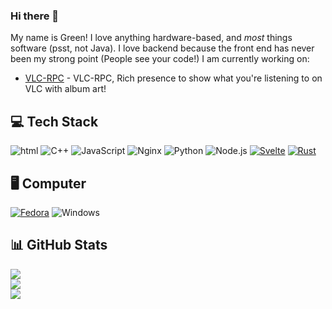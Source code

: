 ### Hi there 👋

My name is Green! I love anything hardware-based, and *most* things software (psst, not Java).
I love backend because the front end has never been my strong point (People see your code!)
I am currently working on:

 - [VLC-RPC](https://github.com/greendoescode/vlc-rpc) - VLC-RPC, Rich presence to show what you're listening to on VLC with album art!
 
## 💻 Tech Stack
![html](https://img.shields.io/badge/HTML-E34F26.svg?logo=HTML5&style=flat&logoColor=white)
![C++](https://img.shields.io/badge/-C++-365dbf.svg?logo=C%2B%2B&style=flat)
![JavaScript](https://img.shields.io/badge/JavaScript-F7DF1E.svg?logo=JavaScript&style=flat&logoColor=white)
![Nginx](https://img.shields.io/badge/Nginx-%23009639.svg?logo=nginx&style=flat&logoColor=white)
![Python](https://img.shields.io/badge/-Python-F9DC3E.svg?logo=Python&style=flat)
![Node.js](https://img.shields.io/badge/Node.js-6DA55F.svg?logo=node.js&style=flat&logoColor=white)
[![Svelte](https://img.shields.io/badge/Svelte-%23f1413d.svg?logo=svelte&logoColor=white)](#)
[![Rust](https://img.shields.io/badge/Rust-%23000000.svg?e&logo=rust&logoColor=white)](#)

## 🖥️ Computer
[![Fedora](https://img.shields.io/badge/Fedora-51A2DA?logo=fedora&logoColor=fff)](#)
![Windows](https://img.shields.io/badge/-Windows-0078D6.svg?logo=windows&style=flat)

## 📊 GitHub Stats
![](https://github-readme-stats.vercel.app/api/top-langs/?username=greendoescode&theme=vue-dark&hide_border=false&include_all_commits=true&count_private=false&layout=compact)<br>
![](https://github-readme-stats.vercel.app/api?username=greendoescode&theme=vue-dark&hide_border=false&include_all_commits=true&count_private=true)<br>
![](https://github-readme-streak-stats.herokuapp.com/?user=greendoescode&theme=vue-dark&hide_border=false)

